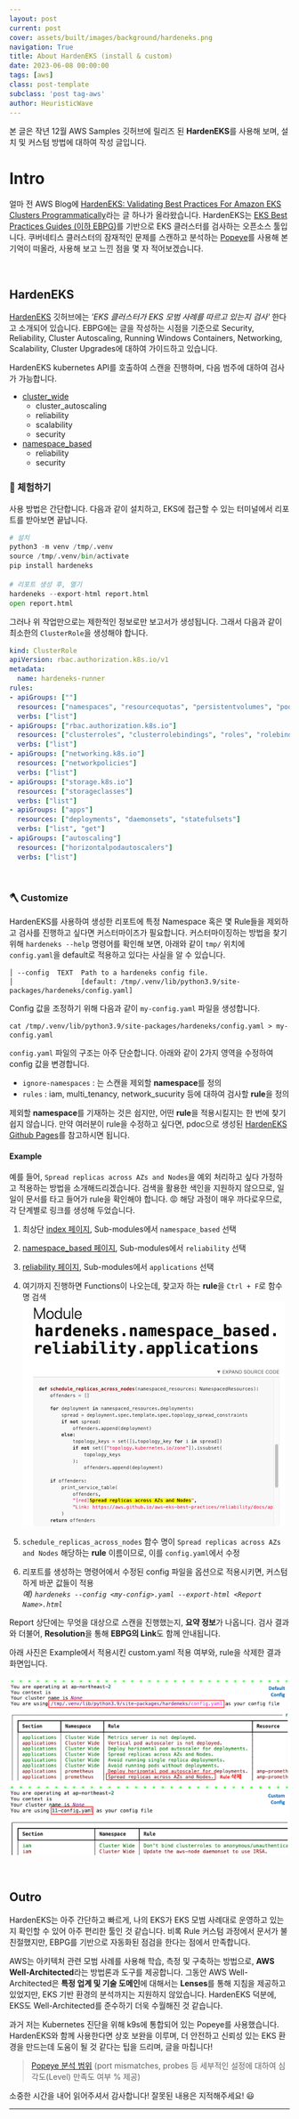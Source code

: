 ```yaml
---
layout: post
current: post
cover: assets/built/images/background/hardeneks.png
navigation: True
title: About HardenEKS (install & custom)
date: 2023-06-08 00:00:00
tags: [aws]
class: post-template
subclass: 'post tag-aws'
author: HeuristicWave
---
```

본 글은 작년 12월 AWS Samples 깃허브에 릴리즈 된 **HardenEKS**를 사용해 보며, 설치 및 커스텀 방법에 대하여 작성 글입니다.

# Intro

얼마 전 AWS Blog에 [HardenEKS: Validating Best Practices For Amazon EKS Clusters Programmatically](https://aws.amazon.com/ko/blogs/containers/hardeneks-validating-best-practices-for-amazon-eks-clusters-programmatically/ )라는 글 하나가 올라왔습니다.
HardenEKS는 [EKS Best Practices Guides (이하 EBPG)](https://aws.github.io/aws-eks-best-practices/ )를 기반으로 EKS 클러스터를 검사하는 오픈소스 툴입니다. 
쿠버네티스 클러스터의 잠재적인 문제를 스캔하고 분석하는 [Popeye](https://github.com/derailed/popeye )를 사용해 본 기억이 떠올라, 사용해 보고 느낀 점을 몇 자 적어보겠습니다.

<br>

## HardenEKS

[HardenEKS](https://github.com/aws-samples/hardeneks) 깃허브에는 *'EKS 클러스터가 EKS 모범 사례를 따르고 있는지 검사'* 한다고 소개되어 있습니다.
EBPG에는 글을 작성하는 시점을 기준으로 Security, Reliability, Cluster Autoscaling, Running Windows Containers, Networking, Scalability, Cluster Upgrades에 대하여 가이드하고 있습니다.

HardenEKS kubernetes API를 호출하여 스캔을 진행하며, 다음 범주에 대하여 검사가 가능합니다. 

- [cluster_wide](https://github.com/aws-samples/hardeneks/tree/main/hardeneks/cluster_wide)
    - cluster_autoscaling
    - reliability
    - scalability
    - security
- [namespace_based](https://github.com/aws-samples/hardeneks/tree/main/hardeneks/namespace_based)
    - reliability
    - security

### 👀 체험하기

사용 방법은 간단합니다. 다음과 같이 설치하고, EKS에 접근할 수 있는 터미널에서 리포트를 받아보면 끝납니다.

```python
# 설치
python3 -m venv /tmp/.venv
source /tmp/.venv/bin/activate
pip install hardeneks

# 리포트 생성 후, 열기
hardeneks --export-html report.html
open report.html
```

그러나 위 작업만으로는 제한적인 정보로만 보고서가 생성됩니다. 그래서 다음과 같이 최소한의 `ClusterRole`을 생성해야 합니다.

```yaml
kind: ClusterRole
apiVersion: rbac.authorization.k8s.io/v1
metadata:
  name: hardeneks-runner
rules:
- apiGroups: [""]
  resources: ["namespaces", "resourcequotas", "persistentvolumes", "pods", "services"]
  verbs: ["list"]
- apiGroups: ["rbac.authorization.k8s.io"]
  resources: ["clusterroles", "clusterrolebindings", "roles", "rolebindings"]
  verbs: ["list"]
- apiGroups: ["networking.k8s.io"]
  resources: ["networkpolicies"]
  verbs: ["list"]
- apiGroups: ["storage.k8s.io"]
  resources: ["storageclasses"]
  verbs: ["list"]
- apiGroups: ["apps"]
  resources: ["deployments", "daemonsets", "statefulsets"]
  verbs: ["list", "get"]
- apiGroups: ["autoscaling"]
  resources: ["horizontalpodautoscalers"]
  verbs: ["list"]
```

<br>

### 🪓 Customize

HardenEKS를 사용하여 생성한 리포트에 특정 Namespace 혹은 몇 Rule들을 제외하고 검사를 진행하고 싶다면 커스터마이즈가 필요합니다. 
커스터마이징하는 방법을 찾기 위해 `hardeneks --help` 명령어를 확인해 보면, 아래와 같이 `tmp/` 위치에 `config.yaml`을 default로 적용하고 있다는 사실을 알 수 있습니다.

```shell
│ --config  TEXT  Path to a hardeneks config file.
│                 [default: /tmp/.venv/lib/python3.9/site-packages/hardeneks/config.yaml]
```

Config 값을 조정하기 위해 다음과 같이 `my-config.yaml` 파일을 생성합니다.

```shell
cat /tmp/.venv/lib/python3.9/site-packages/hardeneks/config.yaml > my-config.yaml
```

`config.yaml` 파일의 구조는 아주 단순합니다. 아래와 같이 2가지 영역을 수정하여 config 값을 변경합니다.

- `ignore-namespaces` : 는 스캔을 제외할 **namespace**를 정의
- `rules` : iam, multi_tenancy, network_sucurity 등에 대하여 검사할 **rule**을 정의

제외할 **namespace**를 기재하는 것은 쉽지만, 어떤 **rule**을 적용시킬지는 한 번에 찾기 쉽지 않습니다. 
만약 여러분이 rule을 수정하고 싶다면, pdoc으로 생성된 [HardenEKS Github Pages](https://aws-samples.github.io/hardeneks/ )를 참고하시면 됩니다.

#### Example

예를 들어, `Spread replicas across AZs and Nodes`을 예외 처리하고 싶다 가정하고 적용하는 방법을 소개해드리겠습니다.
검색을 활용한 색인을 지원하지 않으므로, 일일이 문서를 타고 들어가 rule을 확인해야 합니다. 😡 해당 과정이 매우 까다로우므로, 각 단계별로 링크를 생성해 두었습니다.

1. 최상단 [index 페이지](https://aws-samples.github.io/hardeneks/index.html), Sub-modules에서 `namespace_based` 선택
2. [namespace_based 페이지](https://aws-samples.github.io/hardeneks/namespace_based/index.html),  Sub-modules에서 `reliability` 선택
3. [reliability 페이지](https://aws-samples.github.io/hardeneks/namespace_based/reliability/index.html), Sub-modules에서 `applications` 선택
4. 여기까지 진행하면 Functions이 나오는데, 찾고자 하는 **rule**을 `Ctrl + F`로 함수 명 검색
![hardeneks-rule](../../assets/built/images/post/aws/rule.png)

5. `schedule_replicas_across_nodes` 함수 명이 `Spread replicas across AZs and Nodes` 해당하는 **rule** 이름이므로,
   이를 `config.yaml`에서 수정
6. 리포트를 생성하는 명령어에서 수정된 config 파일을 옵션으로 적용시키면, 커스텀 하게 바꾼 값들이 적용 <br>
   *예) `hardeneks --config <my-config>.yaml --export-html <Report Name>.html`*

Report 상단에는 무엇을 대상으로 스캔을 진행했는지, **요약 정보**가 나옵니다. 검사 결과와 더불어, **Resolution**을 통해 **EBPG의 Link**도 함께 안내됩니다.

아래 사진은 Example에서 적용시킨 custom.yaml 적용 여부와, rule을 삭제한 결과 화면입니다. 

![result.png](../../assets/built/images/post/aws/result.png)

<br>

## Outro

HardenEKS는 아주 간단하고 빠르게, 나의 EKS가 EKS 모범 사례대로 운영하고 있는지 확인할 수 있어 아주 편리한 툴인 것 같습니다.
비록 Rule 커스텀 과정에서 문서가 불친절했지만, EBPG를 기반으로 자동화된 점검을 한다는 점에서 만족합니다.

AWS는 아키텍처 관련 모범 사례를 사용해 학습, 측정 및 구축하는 방법으로, **AWS Well-Architected**라는 방법론과 도구를 제공합니다.
그동안 AWS Well-Architected은 **특정 업계 및 기술 도메인**에 대해서는 **Lenses**를 통해 지침을 제공하고 있었지만,
EKS 기반 환경의 분석까지는 지원하지 않았습니다. HardenEKS 덕분에, EKS도 Well-Architected를 준수하기 더욱 수월해진 것 같습니다.

과거 저는 Kubernetes 진단을 위해 k9s에 통합되어 있는 Popeye를 사용했습니다. HardenEKS와 함께 사용한다면 상호 보완을 이루며, 
더 안전하고 신뢰성 있는 EKS 환경을 만드는데 도움이 될 것 같다는 팁을 드리며, 글을 마칩니다!

> [Popeye 분석 범위](https://github.com/derailed/popeye#sanitizers) (port mismatches, probes 등 세부적인 설정에 대하여 심각도(Level)  만족도 여부 % 제공) 

소중한 시간을 내어 읽어주셔서 감사합니다! 잘못된 내용은 지적해주세요! 😃

---
